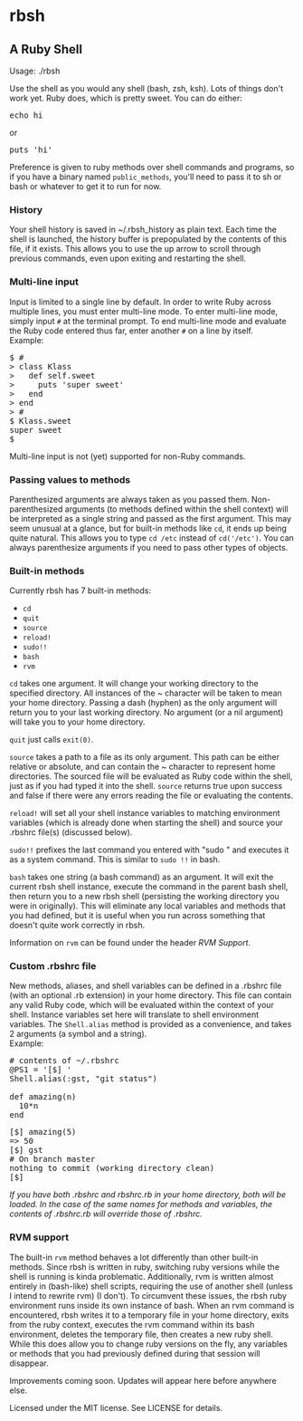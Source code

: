# rbsh
## A Ruby Shell

Usage: ./rbsh 

Use the shell as you would any shell (bash, zsh, ksh). Lots of things don't work yet. Ruby does, which is pretty sweet. You can do either:

<pre>
echo hi</pre>
or
<pre>
puts 'hi'</pre>

Preference is given to ruby methods over shell commands and programs, so if you have a binary named `public_methods`, you'll need to pass it to sh or bash or whatever to get it to run for now.

### History
Your shell history is saved in ~/.rbsh_history as plain text. Each time the shell is launched, the history buffer is prepopulated by the contents of this file, if it exists. This allows you to use the up arrow to scroll through previous commands, even upon exiting and restarting the shell.

### Multi-line input
Input is limited to a single line by default. In order to write Ruby across multiple lines, you must enter multi-line mode. To enter multi-line mode, simply input `#` at the terminal prompt. To end multi-line mode and evaluate the Ruby code entered thus far, enter another `#` on a line by itself.  
Example:
<pre>
$ #
> class Klass
>   def self.sweet
>     puts 'super sweet'
>   end
> end
> #
$ Klass.sweet
super sweet
$ </pre>
Multi-line input is not (yet) supported for non-Ruby commands.

### Passing values to methods
Parenthesized arguments are always taken as you passed them. Non-parenthesized arguments (to methods defined within the shell context) will be interpreted as a single string and passed as the first argument. This may seem unusual at a glance, but for built-in methods like `cd`, it ends up being quite natural. This allows you to type `cd /etc` instead of `cd('/etc')`. You can always parenthesize arguments if you need to pass other types of objects.

### Built-in methods
Currently rbsh has 7 built-in methods:

* `cd`
* `quit`
* `source`
* `reload!`
* `sudo!!`
* `bash`
* `rvm`

`cd` takes one argument. It will change your working directory to the specified directory. All instances of the ~ character will be taken to mean your home directory. Passing a dash (hyphen) as the only argument will return you to your last working directory. No argument (or a nil argument) will take you to your home directory.

`quit` just calls `exit(0)`.

`source` takes a path to a file as its only argument. This path can be either relative or absolute, and can contain the ~ character to represent home directories. The sourced file will be evaluated as Ruby code within the shell, just as if you had typed it into the shell. `source` returns true upon success and false if there were any errors reading the file or evaluating the contents.

`reload!` will set all your shell instance variables to matching environment variables (which is already done when starting the shell) and source your .rbshrc file(s) (discussed below).

`sudo!!` prefixes the last command you entered with "sudo " and executes it as a system command. This is similar to `sudo !!` in bash.

`bash` takes one string (a bash command) as an argument. It will exit the current rbsh shell instance, execute the command in the parent bash shell, then return you to a new rbsh shell (persisting the working directory you were in originally). This will eliminate any local variables and methods that you had defined, but it is useful when you run across something that doesn't quite work correctly in rbsh.

Information on `rvm` can be found under the header _RVM Support_.

### Custom .rbshrc file
New methods, aliases, and shell variables can be defined in a .rbshrc file (with an optional .rb extension) in your home directory. This file can contain any valid Ruby code, which will be evaluated within the context of your shell. Instance variables set here will translate to shell environment variables. The `Shell.alias` method is provided as a convenience, and takes 2 arguments (a symbol and a string).  
Example:
<pre>
# contents of ~/.rbshrc
@PS1 = '[$] '
Shell.alias(:gst, "git status")

def amazing(n)
  10*n
end</pre>
<pre>
[$] amazing(5)
=> 50
[$] gst
# On branch master
nothing to commit (working directory clean)
[$] </pre>
_If you have both .rbshrc and rbshrc.rb in your home directory, both will be loaded. In the case of the same names for methods and variables, the contents of .rbshrc.rb will override those of .rbshrc._

### RVM support
The built-in `rvm` method behaves a lot differently than other built-in methods. Since rbsh is written in ruby, switching ruby versions while the shell is running is kinda problematic. Additionally, rvm is written almost entirely in (bash-like) shell scripts, requiring the use of another shell (unless I intend to rewrite rvm) (I don't). To circumvent these issues, the rbsh ruby environment runs inside its own instance of bash. When an rvm command is encountered, rbsh writes it to a temporary file in your home directory, exits from the ruby context, executes the rvm command within its bash environment, deletes the temporary file, then creates a new ruby shell. While this does allow you to change ruby versions on the fly, any variables or methods that you had previously defined during that session will disappear.


Improvements coming soon. Updates will appear here before anywhere else.

Licensed under the MIT license. See LICENSE for details.
